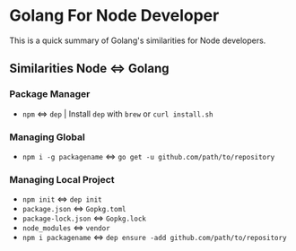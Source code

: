 # Golang For Node Developer

This is a quick summary of Golang's similarities for Node developers.

## Similarities Node <=> Golang

### Package Manager

- `npm` <=> `dep` | Install `dep` with `brew` or `curl install.sh`

### Managing Global

- `npm i -g packagename` <=> `go get -u github.com/path/to/repository`

### Managing Local Project

- `npm init` <=> `dep init`
- `package.json` <=> `Gopkg.toml`
- `package-lock.json` <=> `Gopkg.lock`
- `node_modules` <=> `vendor`
- `npm i packagename` <=> `dep ensure -add github.com/path/to/repository`
